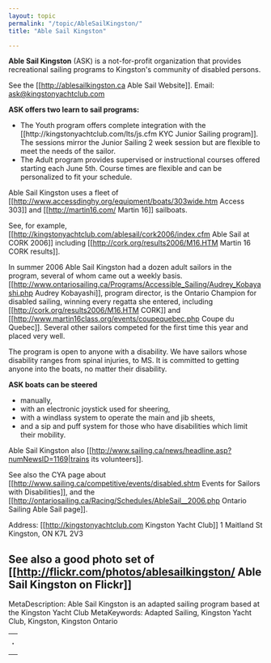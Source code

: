 ```yaml
---
layout: topic
permalink: "/topic/AbleSailKingston/"
title: "Able Sail Kingston"

---
```


<strong>Able Sail Kingston</strong> (ASK) is a not-for-profit organization that provides recreational sailing programs to Kingston's community of disabled persons.

<div id="flickrBadgeTarget"></div>

See the [[http://ablesailkingston.ca Able Sail Website]].
Email: ask@kingstonyachtclub.com


**ASK offers two learn to sail programs:**
<ul>
<li>The Youth program offers complete integration with the [[http://kingstonyachtclub.com/lts/js.cfm KYC Junior Sailing program]]. The sessions mirror the Junior Sailing 2 week session but are flexible to meet the needs of the sailor.
<li>The Adult program provides supervised or instructional courses offered starting each June 5th. Course times are flexible and can be personalized to fit your schedule.
</ul>

Able Sail Kingston uses a fleet of [[http://www.accessdinghy.org/equipment/boats/303wide.htm Access 303]] and [[http://martin16.com/ Martin 16]] sailboats.

See, for example, [[http://kingstonyachtclub.com/ablesail/cork2006/index.cfm Able Sail at CORK 2006]] including [[http://cork.org/results2006/M16.HTM Martin 16 CORK results]].

In summer 2006 Able Sail Kingston had a dozen adult sailors in the program, several of whom came out a weekly basis. [[http://www.ontariosailing.ca/Programs/Accessible_Sailing/Audrey_Kobayashi.php Audrey Kobayashi]], program director, is the Ontario Champion for disabled sailing, winning every regatta she entered, including [[http://cork.org/results2006/M16.HTM CORK]] and [[http://www.martin16class.org/events/coupequebec.php Coupe du Quebec]]. Several other sailors competed for the first time this year and placed very well.

The program is open to anyone with a disability. We have sailors whose disability ranges from spinal injuries, to MS. It is committed to getting anyone into the boats, no matter their disability.

**ASK boats can be steered**
* manually,
* with an electronic joystick used for sheering,
* with a windlass system to operate the main and jib sheets,
* and a sip and puff system for those who have disabilities which limit their mobility.


Able Sail Kingston also [[http://www.sailing.ca/news/headline.asp?numNewsID=1169|trains its volunteers]].

See also the CYA page about [[http://www.sailing.ca/competitive/events/disabled.shtm Events for Sailors with Disabilities]], and the [[http://ontariosailing.ca/Racing/Schedules/AbleSail__2006.php Ontario Sailing Able Sail page]].


Address:
 [[http://kingstonyachtclub.com Kingston Yacht Club]]
 1 Maitland St
 Kingston, ON K7L 2V3


**See also a good photo set of [[http://flickr.com/photos/ablesailkingston/ Able Sail Kingston on Flickr]]**
----
MetaDescription: Able Sail Kingston is an adapted sailing program based at the Kingston Yacht Club
MetaKeywords: Adapted Sailing, Kingston Yacht Club, Kingston, Kingston Ontario

<!-- Start of Flickr Badge -->
<style type="text/css">
#flickr_badge_source_txt {padding: 0; font: 11px Arial, Helvetica, Sans serif; color: #666666;}
#flickr_badge_icon {display: block !important; margin: 0 !important; border: 1px solid rgb(0, 0, 0) !important;}
#flickr_icon_td {padding: 0 5px 0 0 !important;}
.flickr_badge_image {text-align: center !important;}
.flickr_badge_image img {border: 1px solid black !important;}
#flickr_www {display: block; text-align: left; padding: 0 10px 0 10px !important; font: 11px Arial, Helvetica, Sans serif !important; color: #3993ff !important;}
#flickr_badge_uber_wrapper a:hover, #flickr_badge_uber_wrapper a:link, #flickr_badge_uber_wrapper a:active, #flickr_badge_uber_wrapper a:visited {text-decoration: none !important; background: inherit !important; color: #3993ff;}
#flickr_badge_wrapper {background-color: #ffffff; border: solid 1px #000000;}
#flickr_badge_source {padding: 0 !important; font: 11px Arial, Helvetica, Sans serif !important; color: #666666 !important;}
</style>
<table id="flickr_badge_uber_wrapper">
<tr><td><table id="flickr_badge_wrapper"><tr><script type="text/javascript" src="http://www.flickr.com/badge_code_v2.gne?show_name=1&count=4&display=latest&size=m&layout=h&source=user_set&user=45336357%40N00&set=72157594322178310&context=in%2Fset-72157594474235107%2F"></script></tr></table></td></tr>
</table>
<!-- End of Flickr Badge -->

<script type="text/javascript">
var foo=$("body>a")
foo.detach();
$("#flickrBadgeTarget").append(foo);
$("#flickr_badge_uber_wrapper").remove();
</script>

